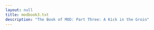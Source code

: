 ```yaml
---
layout: null
title: modbook3.txt
description: "The Book of MOD: Part Three: A Kick in the Groin"
---
```


